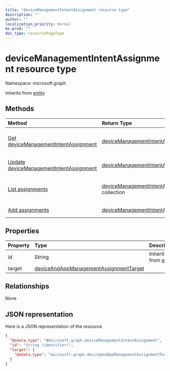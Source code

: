 ```yaml
---
title: "deviceManagementIntentAssignment resource type"
description: ""
author: ""
localization_priority: Normal
ms.prod: ""
doc_type: resourcePageType
---
```


# deviceManagementIntentAssignment resource type


Namespace: microsoft.graph




Inherits from [entity](../resources/entity.md)

## Methods
|Method|Return Type|Description|
|:---|:---|:---|
|[Get deviceManagementIntentAssignment](../api/devicemanagementintentassignment-get.md)|[deviceManagementIntentAssignment](../resources/devicemanagementintentassignment.md)|Read properties and relationships of the [deviceManagementIntentAssignment](../resources/devicemanagementintentassignment.md) object.|
|[Update deviceManagementIntentAssignment](../api/devicemanagementintentassignment-update.md)|[deviceManagementIntentAssignment](../resources/devicemanagementintentassignment.md)|Update the properties of a [deviceManagementIntentAssignment](../resources/devicemanagementintentassignment.md) object.|
|[List assignments](../api/devicemanagementintent-list-assignments.md)|[deviceManagementIntentAssignment](../resources/devicemanagementintentassignment.md) collection|Get the deviceManagementIntentAssignments from the assignments navigation property.|
|[Add assignments](../api/devicemanagementintent-post-assignments.md)|[deviceManagementIntentAssignment](../resources/devicemanagementintentassignment.md)|Add assignments by posting to the assignments collection.|

## Properties
|Property|Type|Description|
|:---|:---|:---|
|id|String| Inherited from [entity](../resources/entity.md)|
|target|[deviceAndAppManagementAssignmentTarget](../resources/deviceandappmanagementassignmenttarget.md)||

## Relationships
None

## JSON representation
Here is a JSON representation of the resource.
<!-- {
  "blockType": "resource",
  "keyProperty": "id",
  "@odata.type": "microsoft.graph.deviceManagementIntentAssignment",
  "baseType": "microsoft.graph.entity",
  "openType": false
}
-->
``` json
{
  "@odata.type": "#microsoft.graph.deviceManagementIntentAssignment",
  "id": "String (identifier)",
  "target": {
    "@odata.type": "microsoft.graph.deviceAndAppManagementAssignmentTarget"
  }
}
```

